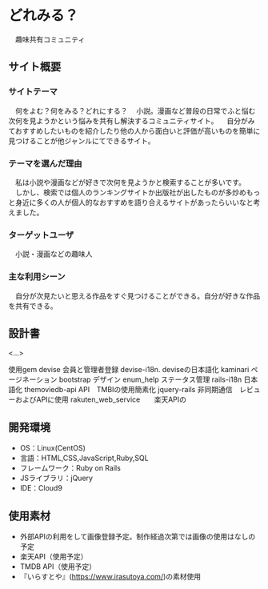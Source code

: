 # どれみる？
　趣味共有コミュニティ

## サイト概要
### サイトテーマ
　何をよむ？何をみる？どれにする？
　小説。漫画など普段の日常でふと悩む次何を見ようかという悩みを共有し解決するコミュニティサイト。
　自分がみておすすめしたいものを紹介したり他の人から面白いと評価が高いものを簡単に見つけることが他ジャンルにてできるサイト。

### テーマを選んだ理由
　私は小説や漫画などが好きで次何を見ようかと検索することが多いです。
　しかし、検索では個人のランキングサイトか出版社が出したものが多炒めもっと身近に多くの人が個人的なおすすめを語り合えるサイトがあったらいいなと考えました。

### ターゲットユーザ
　小説・漫画などの趣味人

### 主な利用シーン
　自分が次見たいと思える作品をすぐ見つけることができる。自分が好きな作品を共有できる。

## 設計書
<...>

使用gem
devise	        会員と管理者登録
devise-i18n.    deviseの日本語化
kaminari	      ページネーション
bootstrap	      デザイン
enum_help	          ステータス管理
rails-i18n	          日本語化
themoviedb-api	API　TMBIの使用簡素化
jquery-rails	  非同期通信　レビューおよびAPIに使用
rakuten_web_service　　楽天APIの

## 開発環境
- OS：Linux(CentOS)
- 言語：HTML,CSS,JavaScript,Ruby,SQL
- フレームワーク：Ruby on Rails
- JSライブラリ：jQuery
- IDE：Cloud9

## 使用素材
- 外部APIの利用をして画像登録予定。制作経過次第では画像の使用はなしの予定
- 楽天API（使用予定）
- TMDB API（使用予定）
- 『いらすとや』(https://www.irasutoya.com/)の素材使用
 